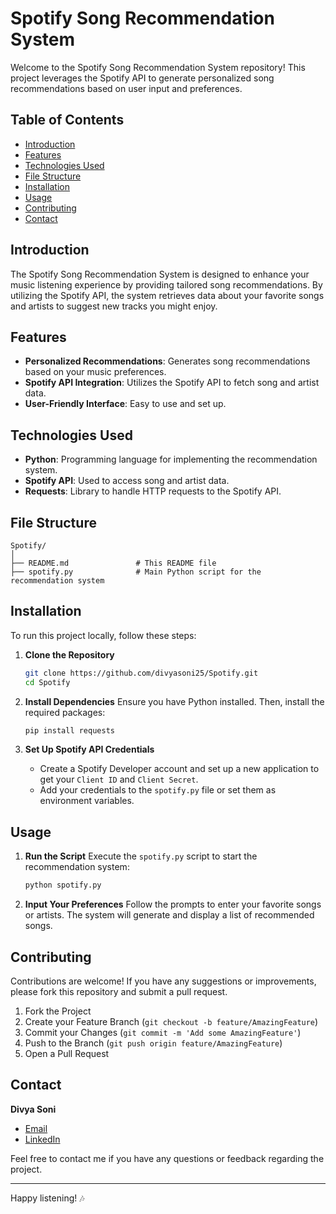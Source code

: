 # Spotify Song Recommendation System

Welcome to the Spotify Song Recommendation System repository! This project leverages the Spotify API to generate personalized song recommendations based on user input and preferences.

## Table of Contents
- [Introduction](#introduction)
- [Features](#features)
- [Technologies Used](#technologies-used)
- [File Structure](#file-structure)
- [Installation](#installation)
- [Usage](#usage)
- [Contributing](#contributing)
- [Contact](#contact)

## Introduction
The Spotify Song Recommendation System is designed to enhance your music listening experience by providing tailored song recommendations. By utilizing the Spotify API, the system retrieves data about your favorite songs and artists to suggest new tracks you might enjoy.

## Features
- **Personalized Recommendations**: Generates song recommendations based on your music preferences.
- **Spotify API Integration**: Utilizes the Spotify API to fetch song and artist data.
- **User-Friendly Interface**: Easy to use and set up.

## Technologies Used
- **Python**: Programming language for implementing the recommendation system.
- **Spotify API**: Used to access song and artist data.
- **Requests**: Library to handle HTTP requests to the Spotify API.

## File Structure
```
Spotify/
│
├── README.md               # This README file
├── spotify.py              # Main Python script for the recommendation system
```

## Installation
To run this project locally, follow these steps:

1. **Clone the Repository**
   ```bash
   git clone https://github.com/divyasoni25/Spotify.git
   cd Spotify
   ```

2. **Install Dependencies**
   Ensure you have Python installed. Then, install the required packages:
   ```bash
   pip install requests
   ```

3. **Set Up Spotify API Credentials**
   - Create a Spotify Developer account and set up a new application to get your `Client ID` and `Client Secret`.
   - Add your credentials to the `spotify.py` file or set them as environment variables.

## Usage
1. **Run the Script**
   Execute the `spotify.py` script to start the recommendation system:
   ```bash
   python spotify.py
   ```

2. **Input Your Preferences**
   Follow the prompts to enter your favorite songs or artists. The system will generate and display a list of recommended songs.

## Contributing
Contributions are welcome! If you have any suggestions or improvements, please fork this repository and submit a pull request.

1. Fork the Project
2. Create your Feature Branch (`git checkout -b feature/AmazingFeature`)
3. Commit your Changes (`git commit -m 'Add some AmazingFeature'`)
4. Push to the Branch (`git push origin feature/AmazingFeature`)
5. Open a Pull Request

## Contact
**Divya Soni**
- [Email](mailto:sonidivya018@gmail.com)
- [LinkedIn](https://www.linkedin.com/in/divya-soni-311777229/)

Feel free to contact me if you have any questions or feedback regarding the project.

---

Happy listening! 🎶
